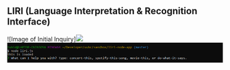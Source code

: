 ## LIRI (Language Interpretation & Recognition Interface)

![Image of Initial Inquiry]<img src="/initial-inquiry.PNG" />
<img src="/readme/initial-inquiry.PNG">